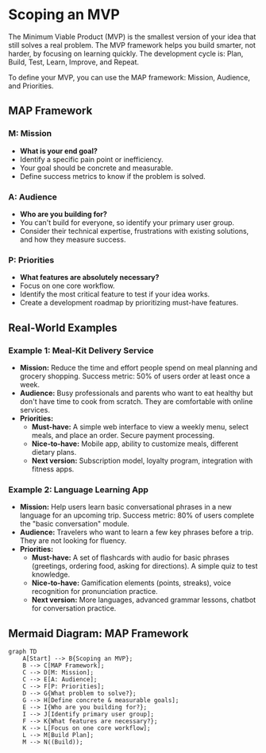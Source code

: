 # Scoping an MVP

The Minimum Viable Product (MVP) is the smallest version of your idea that still solves a real problem. The MVP framework helps you build smarter, not harder, by focusing on learning quickly. The development cycle is: Plan, Build, Test, Learn, Improve, and Repeat.

To define your MVP, you can use the MAP framework: Mission, Audience, and Priorities.

## MAP Framework

### M: Mission

- **What is your end goal?**
- Identify a specific pain point or inefficiency.
- Your goal should be concrete and measurable.
- Define success metrics to know if the problem is solved.

### A: Audience

- **Who are you building for?**
- You can't build for everyone, so identify your primary user group.
- Consider their technical expertise, frustrations with existing solutions, and how they measure success.

### P: Priorities

- **What features are absolutely necessary?**
- Focus on one core workflow.
- Identify the most critical feature to test if your idea works.
- Create a development roadmap by prioritizing must-have features.

## Real-World Examples

### Example 1: Meal-Kit Delivery Service

- **Mission:** Reduce the time and effort people spend on meal planning and grocery shopping. Success metric: 50% of users order at least once a week.
- **Audience:** Busy professionals and parents who want to eat healthy but don't have time to cook from scratch. They are comfortable with online services.
- **Priorities:**
  - **Must-have:** A simple web interface to view a weekly menu, select meals, and place an order. Secure payment processing.
  - **Nice-to-have:** Mobile app, ability to customize meals, different dietary plans.
  - **Next version:** Subscription model, loyalty program, integration with fitness apps.

### Example 2: Language Learning App

- **Mission:** Help users learn basic conversational phrases in a new language for an upcoming trip. Success metric: 80% of users complete the "basic conversation" module.
- **Audience:** Travelers who want to learn a few key phrases before a trip. They are not looking for fluency.
- **Priorities:**
  - **Must-have:** A set of flashcards with audio for basic phrases (greetings, ordering food, asking for directions). A simple quiz to test knowledge.
  - **Nice-to-have:** Gamification elements (points, streaks), voice recognition for pronunciation practice.
  - **Next version:** More languages, advanced grammar lessons, chatbot for conversation practice.

## Mermaid Diagram: MAP Framework

```mermaid
graph TD
    A[Start] --> B{Scoping an MVP};
    B --> C[MAP Framework];
    C --> D[M: Mission];
    C --> E[A: Audience];
    C --> F[P: Priorities];
    D --> G{What problem to solve?};
    G --> H[Define concrete & measurable goals];
    E --> I{Who are you building for?};
    I --> J[Identify primary user group];
    F --> K{What features are necessary?};
    K --> L[Focus on one core workflow];
    L --> M[Build Plan];
    M --> N((Build));
```
